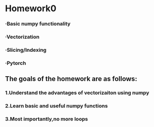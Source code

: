 # Homework0

### ·Basic numpy functionality
### ·Vectorization
### ·Slicing/Indexing
### ·Pytorch


## The goals of the homework are as follows:
### 1.Understand the advantages of vectorizaiton using numpy
### 2.Learn basic and useful numpy functions
### 3.Most importantly,no more loops 
